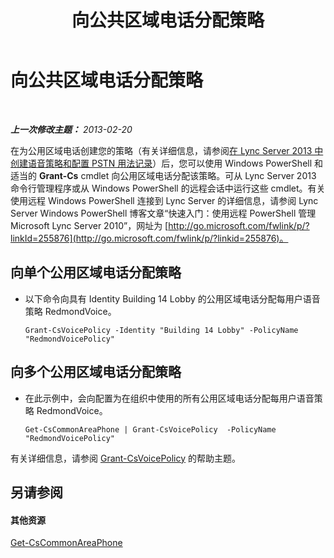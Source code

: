 ﻿---
title: 向公共区域电话分配策略
TOCTitle: 向公共区域电话分配策略
ms:assetid: f0554fd1-b237-49b3-9eb4-26f4b91f5604
ms:mtpsurl: https://technet.microsoft.com/zh-cn/library/JJ994082(v=OCS.15)
ms:contentKeyID: 52061152
ms.date: 05/19/2016
mtps_version: v=OCS.15
ms.translationtype: HT
---

# 向公共区域电话分配策略

 

_**上一次修改主题：** 2013-02-20_

在为公用区域电话创建您的策略（有关详细信息，请参阅[在 Lync Server 2013 中创建语音策略和配置 PSTN 用法记录](lync-server-2013-create-a-voice-policy-and-configure-pstn-usage-records.md)）后，您可以使用 Windows PowerShell 和适当的 **Grant-Cs** cmdlet 向公用区域电话分配该策略。可从 Lync Server 2013 命令行管理程序或从 Windows PowerShell 的远程会话中运行这些 cmdlet。有关使用远程 Windows PowerShell 连接到 Lync Server 的详细信息，请参阅 Lync Server Windows PowerShell 博客文章“快速入门：使用远程 PowerShell 管理 Microsoft Lync Server 2010”，网址为 [http://go.microsoft.com/fwlink/p/?linkId=255876](http://go.microsoft.com/fwlink/p/?linkid=255876)。


## 向单个公用区域电话分配策略

  - 以下命令向具有 Identity Building 14 Lobby 的公用区域电话分配每用户语音策略 RedmondVoice。
    
        Grant-CsVoicePolicy -Identity "Building 14 Lobby" -PolicyName "RedmondVoicePolicy"

## 向多个公用区域电话分配策略

  - 在此示例中，会向配置为在组织中使用的所有公用区域电话分配每用户语音策略 RedmondVoice。
    
        Get-CsCommonAreaPhone | Grant-CsVoicePolicy  -PolicyName "RedmondVoicePolicy"

有关详细信息，请参阅 [Grant-CsVoicePolicy](https://docs.microsoft.com/en-us/powershell/module/skype/Grant-CsVoicePolicy) 的帮助主题。

## 另请参阅

#### 其他资源

[Get-CsCommonAreaPhone](get-cscommonareaphone.md)

